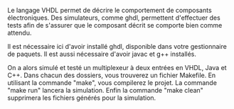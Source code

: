 Le langage VHDL permet de décrire le comportement
de composants électroniques. Des simulateurs, comme
ghdl, permettent d'effectuer des tests afin de 
s'assurer que le composant décrit se comporte bien 
comme attendu.

Il est nécessaire ici d'avoir installé ghdl, disponible
dans votre gestionnaire de paquets. Il est aussi 
nécessaire d'avoir javac et g++ installés.

On a alors simulé et testé un multiplexeur à deux 
entrées en VHDL, Java et C++. Dans chacun des dossiers,
vous trouverez un fichier Makefile. En utilisant la 
commande "make", vous compilerez le projet. La commande
"make run" lancera la simulation. Enfin la commande 
"make clean" supprimera les fichiers générés pour la
simulation.
